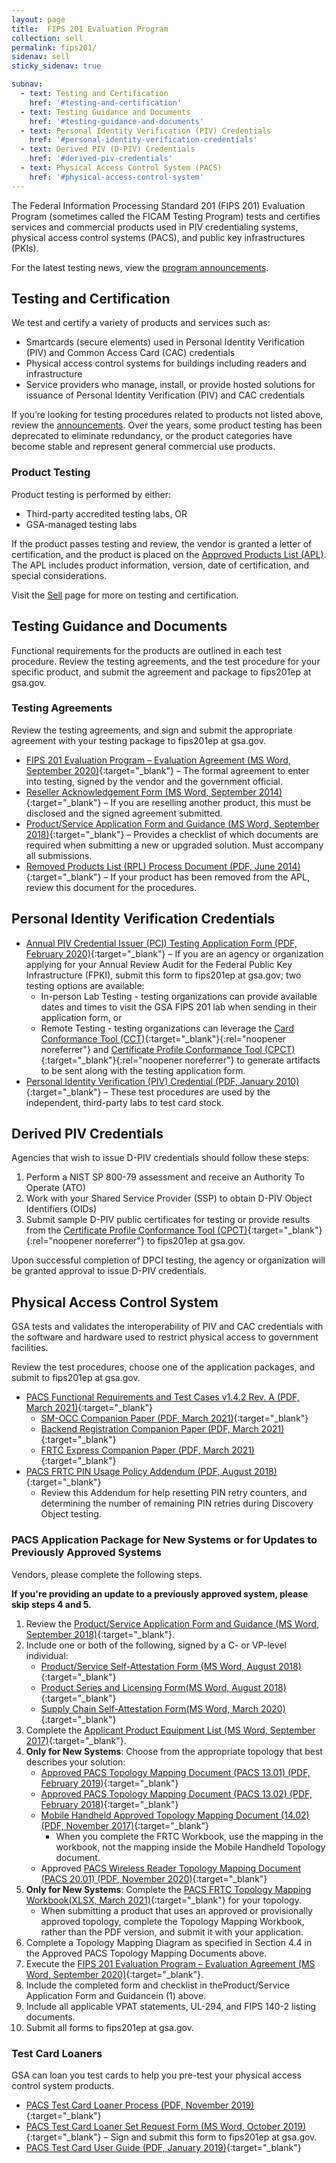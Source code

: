 ```yaml
---
layout: page
title:  FIPS 201 Evaluation Program
collection: sell
permalink: fips201/
sidenav: sell
sticky_sidenav: true

subnav:
  - text: Testing and Certification
    href: '#testing-and-certification'
  - text: Testing Guidance and Documents
    href: '#testing-guidance-and-documents'
  - text: Personal Identity Verification (PIV) Credentials
    href: '#personal-identity-verification-credentials'
  - text: Derived PIV (D-PIV) Credentials
    href: '#derived-piv-credentials'
  - text: Physical Access Control System (PACS)
    href: '#physical-access-control-system'
---
```


The Federal Information Processing Standard 201 (FIPS 201) Evaluation Program (sometimes called the FICAM Testing Program) tests and certifies services and commercial products used in PIV credentialing systems, physical access control systems (PACS), and public key infrastructures (PKIs).

For the latest testing news, view the [program announcements](../sell/fipsannouncements/).

## Testing and Certification

We test and certify a variety of products and services such as:

- Smartcards (secure elements) used in Personal Identity Verification (PIV) and Common Access Card (CAC) credentials
- Physical access control systems for buildings including readers and infrastructure
- Service providers who manage, install, or provide hosted solutions for issuance of Personal Identity Verification (PIV) and CAC credentials

If you’re looking for testing procedures related to products not listed above, review the [announcements](../sell/fipsannouncements/). Over the years, some product testing has been deprecated to eliminate redundancy, or the product categories have become stable and represent general commercial use products.

### Product Testing

Product testing is performed by either:

- Third-party accredited testing labs, OR
- GSA-managed testing labs

If the product passes testing and review, the vendor is granted a letter of certification, and the product is placed on the [Approved Products List (APL)](../../buy#products/). The APL includes product information, version, date of certification, and special considerations.

Visit the [Sell](../sell/) page for more on testing and certification.

## Testing Guidance and Documents

Functional requirements for the products are outlined in each test procedure. Review the testing agreements, and the test procedure for your specific product, and submit the agreement and package to fips201ep at gsa.gov.

### Testing Agreements

Review the testing agreements, and sign and submit the appropriate agreement with your testing package to fips201ep at gsa.gov.

- [FIPS 201 Evaluation Program – Evaluation Agreement (MS Word, September 2020)](../../docs/fips201ep-agreement.docx){:target="_blank"} – The formal agreement to enter into testing, signed by the vendor and the government official.
- [Reseller Acknowledgement Form (MS Word, September 2014)](../../docs/fips201ep-resellerform.docx){:target="_blank"} – If you are reselling another product, this must be disclosed and the signed agreement submitted.
- [Product/Service Application Form and Guidance (MS Word, September 2018)](../../docs/fips201ep-applicationform.docx){:target="_blank"} – Provides a checklist of which documents are required when submitting a new or upgraded solution. Must accompany all submissions.
- [Removed Products List (RPL) Process Document (PDF, June 2014)](../../docs/fips201ep-rplprocess.pdf){:target="_blank"} – If your product has been removed from the APL, review this document for the procedures.

## Personal Identity Verification Credentials

- [Annual PIV Credential Issuer (PCI) Testing Application Form (PDF, February 2020)](../../docs/fips201ep-pcitestform.pdf){:target="_blank"} – If you are an agency or organization applying for your Annual Review Audit for the Federal Public Key Infrastructure (FPKI), submit this form to fips201ep at gsa.gov; two testing options are available:
  - In-person Lab Testing - testing organizations can provide available dates and times to visit the GSA FIPS 201 lab when sending in their application form, or
  - Remote Testing - testing organizations can leverage the [Card Conformance Tool (CCT)](https://playbooks.idmanagement.gov/fpki/tools/cct/){:target="_blank"}{:rel="noopener noreferrer"} and [Certificate Profile Conformance Tool (CPCT)](https://playbooks.idmanagement.gov/fpki/tools/cpct/){:target="_blank"}{:rel="noopener noreferrer"} to generate artifacts to be sent along with the testing application form.
- [Personal Identity Verification (PIV) Credential (PDF, January 2010)](../../docs/fips201ep-pivtestprocedures.pdf){:target="_blank"} – These test procedures are used by the independent, third-party labs to test card stock.

## Derived PIV Credentials

Agencies that wish to issue D-PIV credentials should follow these steps:
1. Perform a NIST SP 800-79 assessment and receive an Authority To Operate (ATO)
2. Work with your Shared Service Provider (SSP) to obtain D-PIV Object Identifiers (OIDs)
3. Submit sample D-PIV public certificates for testing or provide results from the [Certificate Profile Conformance Tool (CPCT)](https://playbooks.idmanagement.gov/fpki/tools/cpct/){:target="_blank"}{:rel="noopener noreferrer"} to fips201ep at gsa.gov.

Upon successful completion of DPCI testing, the agency or organization will be granted approval to issue D-PIV credentials.

## Physical Access Control System

GSA tests and validates the interoperability of PIV and CAC credentials with the software and hardware used to restrict physical access to government facilities. 

Review the test procedures, choose one of the application packages, and submit to fips201ep at gsa.gov.

- [PACS Functional Requirements and Test Cases v1.4.2 Rev. A (PDF, March 2021)](../../docs/fips201ep-pacsfrtc.pdf){:target="_blank"}
    - [SM-OCC Companion Paper (PDF, March 2021)](../../docs/fips201ep-smocc.pdf){:target="_blank"}
    - [Backend Registration Companion Paper (PDF, March 2021)](../../docs/fips201ep-brcp.pdf){:target="_blank"}
    - [FRTC Express Companion Paper (PDF, March 2021)](../../docs/fips201ep-frtcexpress.pdf){:target="_blank"}
- [PACS FRTC PIN Usage Policy Addendum (PDF, August 2018)](../../docs/fips201ep-pacsfrtcpin.pdf){:target="_blank"}
    - Review this Addendum for help resetting PIN retry counters, and determining the number of remaining PIN retries during Discovery Object testing.

### PACS Application Package for New Systems or for Updates to Previously Approved Systems

Vendors, please complete the following steps. 

**If you're providing an update to a previously approved system, please skip steps 4 and 5.**

1. Review the [Product/Service Application Form and Guidance (MS Word, September 2018)](../../docs/fips201ep-applicationform.docx){:target="_blank"}.
2. Include one or both of the following, signed by a C- or VP-level individual:
    - [Product/Service Self-Attestation Form (MS Word, August 2018)](../../docs/pacsapp-attestationform.docx){:target="_blank"}
    - [Product Series and Licensing Form(MS Word, August 2018)](../../docs/pacsapp-licensingform.docx){:target="_blank"}
    - [Supply Chain Self-Attestation Form(MS Word, March 2020)](../../docs/pacsapp-supplyattestationform.docx){:target="_blank"}
3. Complete the [Applicant Product Equipment List (MS Word, September 2017)](../../docs/pacsapp-equipmentlist.docx){:target="_blank"}.
4. **Only for New Systems**: Choose from the appropriate topology that best describes your solution:
    - [Approved PACS Topology Mapping Document (PACS 13.01) (PDF, February 2019)](../../docs/pacsapp-pacs1301.pdf){:target="_blank"}
    - [Approved PACS Topology Mapping Document (PACS 13.02) (PDF, February 2018)](../../docs/pacsapp-pacs1302.pdf){:target="_blank"}
    - [Mobile Handheld Approved Topology Mapping Document (14.02) (PDF, November 2017)](../../docs/pacsapp-mobile1402.pdf){:target="_blank"}
        - When you complete the FRTC Workbook, use the mapping in the workbook, not the mapping inside the Mobile Handheld Topology document.
    - Approved [PACS Wireless Reader Topology Mapping Document (PACS 20.01) (PDF, November 2020)](../../docs/pacsapp-wireless2001.pdf){:target="_blank"}
5. **Only for New Systems**: Complete the [PACS FRTC Topology Mapping Workbook(XLSX, March 2021)](../../docs/pacsapp-frtcworkbook.xlsx){:target="_blank"} for your topology.
    - When submitting a product that uses an approved or provisionally approved topology, complete the Topology Mapping Workbook, rather than the PDF version, and submit it with your application.
6. Complete a Topology Mapping Diagram as specified in Section 4.4 in the Approved PACS Topology Mapping Documents above.
7. Execute the [FIPS 201 Evaluation Program – Evaluation Agreement (MS Word, September 2020)](../../docs/fips201ep-agreement.docx){:target="_blank"}.
8. Include the completed form and checklist in theProduct/Service Application Form and Guidancein (1) above.
9. Include all applicable VPAT statements, UL-294, and FIPS 140-2 listing documents.
10. Submit all forms to fips201ep at gsa.gov.

### Test Card Loaners

GSA can loan you test cards to help you pre-test your physical access control system products.

- [PACS Test Card Loaner Process (PDF, November 2019)](../../docs/pacstest-process.pdf){:target="_blank"}
- [PACS Test Card Loaner Set Request Form (MS Word, October 2019)](../../docs/pacstest-loanerrequestform.docx){:target="_blank"} – Sign and submit this form to fips201ep at gsa.gov.
- [PACS Test Card User Guide (PDF, January 2019)](../../docs/pacstest-testuserguide.pdf){:target="_blank"}
